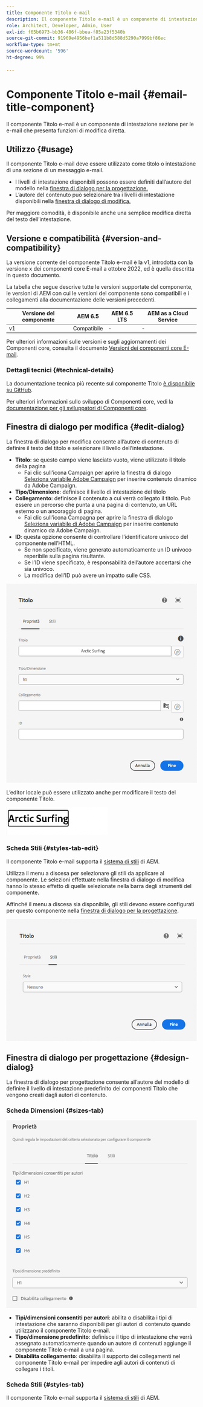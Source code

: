 ```yaml
---
title: Componente Titolo e-mail
description: Il componente Titolo e-mail è un componente di intestazione sezione per le e-mail che presenta funzioni di modifica diretta.
role: Architect, Developer, Admin, User
exl-id: f65b6973-bb36-406f-bbea-f85a23f5340b
source-git-commit: 91969e4956bef1a511b8d588d5290a7999bf86ec
workflow-type: tm+mt
source-wordcount: '596'
ht-degree: 99%

---
```



# Componente Titolo e-mail {#email-title-component}

Il componente Titolo e-mail è un componente di intestazione sezione per le e-mail che presenta funzioni di modifica diretta.

## Utilizzo {#usage}

Il componente Titolo e-mail deve essere utilizzato come titolo o intestazione di una sezione di un messaggio e-mail.

* I livelli di intestazione disponibili possono essere definiti dall’autore del modello nella [finestra di dialogo per la progettazione.](#design-dialog)
* L’autore del contenuto può selezionare tra i livelli di intestazione disponibili nella [finestra di dialogo di modifica.](#edit-dialog)

Per maggiore comodità, è disponibile anche una semplice modifica diretta del testo dell’intestazione.

## Versione e compatibilità {#version-and-compatibility}

La versione corrente del componente Titolo e-mail è la v1, introdotta con la versione x dei componenti core E-mail a ottobre 2022, ed è quella descritta in questo documento.

La tabella che segue descrive tutte le versioni supportate del componente, le versioni di AEM con cui le versioni del componente sono compatibili e i collegamenti alla documentazione delle versioni precedenti.

| Versione del componente | AEM 6.5 | AEM 6.5 LTS | AEM as a Cloud Service |
|---|---|---|---|
| v1 | Compatibile | - | - |

Per ulteriori informazioni sulle versioni e sugli aggiornamenti dei Componenti core, consulta il documento [Versioni dei componenti core E-mail](/help/versions.md).

### Dettagli tecnici {#technical-details}

La documentazione tecnica più recente sul componente Titolo [è disponibile su GitHub](https://adobe.com/go/aem_cmp_tech_email_title_v1).

Per ulteriori informazioni sullo sviluppo di Componenti core, vedi la [documentazione per gli sviluppatori di Componenti core](/help/developing/overview.md).

## Finestra di dialogo per modifica {#edit-dialog}

La finestra di dialogo per modifica consente all’autore di contenuto di definire il testo del titolo e selezionare il livello dell’intestazione.

* **Titolo**: se questo campo viene lasciato vuoto, viene utilizzato il titolo della pagina
   * Fai clic sull’icona Campaign per aprire la finestra di dialogo [Seleziona variabile Adobe Campaign](/help/email/campaign-variables.md) per inserire contenuto dinamico da Adobe Campaign.
* **Tipo/Dimensione**: definisce il livello di intestazione del titolo
* **Collegamento**: definisce il contenuto a cui verrà collegato il titolo. Può essere un percorso che punta a una pagina di contenuto, un URL esterno o un ancoraggio di pagina.
   * Fai clic sull’icona Campagna per aprire la finestra di dialogo [Seleziona variabile di Adobe Campaign](/help/email/campaign-variables.md) per inserire contenuto dinamico da Adobe Campaign.
* **ID**: questa opzione consente di controllare l’identificatore univoco del componente nell’HTML.
   * Se non specificato, viene generato automaticamente un ID univoco reperibile sulla pagina risultante.
   * Se l’ID viene specificato, è responsabilità dell’autore accertarsi che sia univoco.
   * La modifica dell’ID può avere un impatto sulle CSS.

![Finestra di dialogo di modifica del componente Titolo e-mail](/help/email/assets/email-title-edit.png)

L’editor locale può essere utilizzato anche per modificare il testo del componente Titolo.

![Modifica diretta del componente Titolo e-mail](/help/email/assets/email-title-edit-inline.png)

### Scheda Stili {#styles-tab-edit}

Il componente Titolo e-mail supporta il [sistema di stili](/help/get-started/authoring.md#component-styling) di AEM.

Utilizza il menu a discesa per selezionare gli stili da applicare al componente. Le selezioni effettuate nella finestra di dialogo di modifica hanno lo stesso effetto di quelle selezionate nella barra degli strumenti del componente.

Affinché il menu a discesa sia disponibile, gli stili devono essere configurati per questo componente nella [finestra di dialogo per la progettazione](#design-dialog).

![Scheda Stili della finestra di dialogo di modifica del componente Titolo](/help/email/assets/email-title-edit-styles.png)

## Finestra di dialogo per progettazione {#design-dialog}

La finestra di dialogo per progettazione consente all’autore del modello di definire il livello di intestazione predefinito dei componenti Titolo che vengono creati dagli autori di contenuto.

### Scheda Dimensioni {#sizes-tab}

![Finestra di dialogo per progettazione del componente Titolo](/help/email/assets/email-title-design.png)

* **Tipi/dimensioni consentiti per autori**: abilita o disabilita i tipi di intestazione che saranno disponibili per gli autori di contenuto quando utilizzano il componente Titolo e-mail.
* **Tipo/dimensione predefinito**: definisce il tipo di intestazione che verrà assegnato automaticamente quando un autore di contenuti aggiunge il componente Titolo e-mail a una pagina.
* **Disabilita collegamento**: disabilita il supporto dei collegamenti nel componente Titolo e-mail per impedire agli autori di contenuti di collegare i titoli.

### Scheda Stili {#styles-tab}

Il componente Titolo e-mail supporta il [sistema di stili](/help/get-started/authoring.md#component-styling) di AEM.
